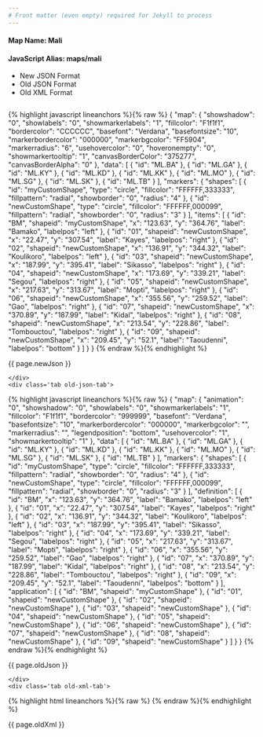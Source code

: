 ```yaml
---
# Front matter (even empty) required for Jekyll to process
---
```


#### Map Name: Mali

#### JavaScript Alias: maps/mali


<ul class='code-tabs'>
    <li class='active'>
        <a data-toggle='new-json'>New JSON Format</a>
    </li>
    <li>
        <a data-toggle='old-json'>Old JSON Format</a>
    </li>
    <li>
        <a data-toggle='old-xml'>Old XML Format</a>
    </li>
</ul>
<div class='tab-content'>
    <pre class='plain-code'></pre>
    <div class='tab new-json-tab active'>
{% highlight javascript lineanchors %}{% raw %}
{
    "map": {
        "showshadow": "0",
        "showlabels": "0",
        "showmarkerlabels": "1",
        "fillcolor": "F1f1f1",
        "bordercolor": "CCCCCC",
        "basefont": "Verdana",
        "basefontsize": "10",
        "markerbordercolor": "000000",
        "markerbgcolor": "FF5904",
        "markerradius": "6",
        "usehovercolor": "0",
        "hoveronempty": "0",
        "showmarkertooltip": "1",
        "canvasBorderColor": "375277",
        "canvasBorderAlpha": "0"
    },
    "data": [
        {
            "id": "ML.BA"
        },
        {
            "id": "ML.GA"
        },
        {
            "id": "ML.KY"
        },
        {
            "id": "ML.KD"
        },
        {
            "id": "ML.KK"
        },
        {
            "id": "ML.MO"
        },
        {
            "id": "ML.SG"
        },
        {
            "id": "ML.SK"
        },
        {
            "id": "ML.TB"
        }
    ],
    "markers": {
        "shapes": [
            {
                "id": "myCustomShape",
                "type": "circle",
                "fillcolor": "FFFFFF,333333",
                "fillpattern": "radial",
                "showborder": "0",
                "radius": "4"
            },
            {
                "id": "newCustomShape",
                "type": "circle",
                "fillcolor": "FFFFFF,000099",
                "fillpattern": "radial",
                "showborder": "0",
                "radius": "3"
            }
        ],
        "items": [
            {
                "id": "BM",
                "shapeid": "myCustomShape",
                "x": "123.63",
                "y": "364.76",
                "label": "Bamako",
                "labelpos": "left"
            },
            {
                "id": "01",
                "shapeid": "newCustomShape",
                "x": "22.47",
                "y": "307.54",
                "label": "Kayes",
                "labelpos": "right"
            },
            {
                "id": "02",
                "shapeid": "newCustomShape",
                "x": "136.91",
                "y": "344.32",
                "label": "Koulikoro",
                "labelpos": "left"
            },
            {
                "id": "03",
                "shapeid": "newCustomShape",
                "x": "187.99",
                "y": "395.41",
                "label": "Sikasso",
                "labelpos": "right"
            },
            {
                "id": "04",
                "shapeid": "newCustomShape",
                "x": "173.69",
                "y": "339.21",
                "label": "Segou",
                "labelpos": "right"
            },
            {
                "id": "05",
                "shapeid": "newCustomShape",
                "x": "217.63",
                "y": "313.67",
                "label": "Mopti",
                "labelpos": "right"
            },
            {
                "id": "06",
                "shapeid": "newCustomShape",
                "x": "355.56",
                "y": "259.52",
                "label": "Gao",
                "labelpos": "right"
            },
            {
                "id": "07",
                "shapeid": "newCustomShape",
                "x": "370.89",
                "y": "187.99",
                "label": "Kidal",
                "labelpos": "right"
            },
            {
                "id": "08",
                "shapeid": "newCustomShape",
                "x": "213.54",
                "y": "228.86",
                "label": "Tombouctou",
                "labelpos": "right"
            },
            {
                "id": "09",
                "shapeid": "newCustomShape",
                "x": "209.45",
                "y": "52.1",
                "label": "Taoudenni",
                "labelpos": "bottom"
            }
        ]
    }
}
{% endraw %}{% endhighlight %}


<p class='text-success'>{{ page.newJson }}</p>

    </div>
    <div class='tab old-json-tab'>
{% highlight javascript lineanchors %}{% raw %}
{
    "map": {
        "animation": "0",
        "showshadow": "0",
        "showlabels": "0",
        "showmarkerlabels": "1",
        "fillcolor": "F1f1f1",
        "bordercolor": "999999",
        "basefont": "Verdana",
        "basefontsize": "10",
        "markerbordercolor": "000000",
        "markerbgcolor": "",
        "markerradius": "",
        "legendposition": "bottom",
        "usehovercolor": "1",
        "showmarkertooltip": "1"
    },
    "data": [
        {
            "id": "ML.BA"
        },
        {
            "id": "ML.GA"
        },
        {
            "id": "ML.KY"
        },
        {
            "id": "ML.KD"
        },
        {
            "id": "ML.KK"
        },
        {
            "id": "ML.MO"
        },
        {
            "id": "ML.SG"
        },
        {
            "id": "ML.SK"
        },
        {
            "id": "ML.TB"
        }
    ],
    "markers": {
        "shapes": [
            {
                "id": "myCustomShape",
                "type": "circle",
                "fillcolor": "FFFFFF,333333",
                "fillpattern": "radial",
                "showborder": "0",
                "radius": "4"
            },
            {
                "id": "newCustomShape",
                "type": "circle",
                "fillcolor": "FFFFFF,000099",
                "fillpattern": "radial",
                "showborder": "0",
                "radius": "3"
            }
        ],
        "definition": [
            {
                "id": "BM",
                "x": "123.63",
                "y": "364.76",
                "label": "Bamako",
                "labelpos": "left"
            },
            {
                "id": "01",
                "x": "22.47",
                "y": "307.54",
                "label": "Kayes",
                "labelpos": "right"
            },
            {
                "id": "02",
                "x": "136.91",
                "y": "344.32",
                "label": "Koulikoro",
                "labelpos": "left"
            },
            {
                "id": "03",
                "x": "187.99",
                "y": "395.41",
                "label": "Sikasso",
                "labelpos": "right"
            },
            {
                "id": "04",
                "x": "173.69",
                "y": "339.21",
                "label": "Segou",
                "labelpos": "right"
            },
            {
                "id": "05",
                "x": "217.63",
                "y": "313.67",
                "label": "Mopti",
                "labelpos": "right"
            },
            {
                "id": "06",
                "x": "355.56",
                "y": "259.52",
                "label": "Gao",
                "labelpos": "right"
            },
            {
                "id": "07",
                "x": "370.89",
                "y": "187.99",
                "label": "Kidal",
                "labelpos": "right"
            },
            {
                "id": "08",
                "x": "213.54",
                "y": "228.86",
                "label": "Tombouctou",
                "labelpos": "right"
            },
            {
                "id": "09",
                "x": "209.45",
                "y": "52.1",
                "label": "Taoudenni",
                "labelpos": "bottom"
            }
        ],
        "application": [
            {
                "id": "BM",
                "shapeid": "myCustomShape"
            },
            {
                "id": "01",
                "shapeid": "newCustomShape"
            },
            {
                "id": "02",
                "shapeid": "newCustomShape"
            },
            {
                "id": "03",
                "shapeid": "newCustomShape"
            },
            {
                "id": "04",
                "shapeid": "newCustomShape"
            },
            {
                "id": "05",
                "shapeid": "newCustomShape"
            },
            {
                "id": "06",
                "shapeid": "newCustomShape"
            },
            {
                "id": "07",
                "shapeid": "newCustomShape"
            },
            {
                "id": "08",
                "shapeid": "newCustomShape"
            },
            {
                "id": "09",
                "shapeid": "newCustomShape"
            }
        ]
    }
}
{% endraw %}{% endhighlight %}


<p class='text-success'>{{ page.oldJson }}</p>

    </div>
    <div class='tab old-xml-tab'>
{% highlight html lineanchors %}{% raw %}
<map animation='0' showShadow='0' showLabels='0' showMarkerLabels='1' fillColor='F1f1f1' borderColor='999999' baseFont='Verdana' baseFontSize='10' markerBorderColor='000000' markerBgColor='' markerRadius='' legendPosition='bottom' useHoverColor='1' showMarkerToolTip='1'  >
	<data>
		<entity id='ML.BA'  />
		<entity id='ML.GA'  />
		<entity id='ML.KY'  />
		<entity id='ML.KD'  />
		<entity id='ML.KK'  />
		<entity id='ML.MO'  />
		<entity id='ML.SG'  />
		<entity id='ML.SK'  />
		<entity id='ML.TB'  />
	</data>
	<markers>
	<shapes>
	     <shape id='myCustomShape' type='circle' fillcolor='FFFFFF,333333' fillPattern='radial' showBorder='0' radius='4'/>
		 <shape id='newCustomShape' type='circle' fillcolor='FFFFFF,000099' fillPattern='radial' showBorder='0' radius='3'/>
		 </shapes>
		<definition>
			<marker id='BM' x='123.63' y='364.76' label='Bamako' labelPos='left'  />
			<marker id='01' x='22.47' y='307.54' label='Kayes' labelPos='right'  />
			<marker id='02' x='136.91' y='344.32' label='Koulikoro' labelPos='left'  />
			<marker id='03' x='187.99' y='395.41' label='Sikasso' labelPos='right'  />
			<marker id='04' x='173.69' y='339.21' label='Segou' labelPos='right'  />
			<marker id='05' x='217.63' y='313.67' label='Mopti' labelPos='right'  />
			<marker id='06' x='355.56' y='259.52' label='Gao' labelPos='right'  />
			<marker id='07' x='370.89' y='187.99' label='Kidal' labelPos='right'  />
			<marker id='08' x='213.54' y='228.86' label='Tombouctou' labelPos='right'  />
			<marker id='09' x='209.45' y='52.1' label='Taoudenni' labelPos='bottom'  />
		</definition>
		<application>
			<marker id='BM' shapeId='myCustomShape'  />
			<marker id='01' shapeId='newCustomShape'  />
			<marker id='02' shapeId='newCustomShape'  />
			<marker id='03' shapeId='newCustomShape'  />
			<marker id='04' shapeId='newCustomShape'  />
			<marker id='05' shapeId='newCustomShape'  />
			<marker id='06' shapeId='newCustomShape'  />
			<marker id='07' shapeId='newCustomShape'  />
			<marker id='08' shapeId='newCustomShape'  />
			<marker id='09' shapeId='newCustomShape'  />
		</application>
	</markers>
</map>
{% endraw %}{% endhighlight %}

<p class='text-success'>{{ page.oldXml }}</p>

</div>
</div>
